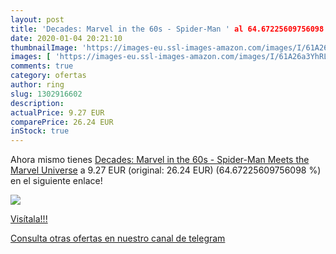 ```yaml
---
layout: post
title: 'Decades: Marvel in the 60s - Spider-Man ' al 64.67225609756098 % de descuento
date: 2020-01-04 20:21:10
thumbnailImage: 'https://images-eu.ssl-images-amazon.com/images/I/61A26a3YhRL._SL200_.jpg'
images: [ 'https://images-eu.ssl-images-amazon.com/images/I/61A26a3YhRL._SL200_.jpg' ]
comments: true
category: ofertas
author: ring
slug: 1302916602
description:
actualPrice: 9.27 EUR
comparePrice: 26.24 EUR
inStock: true
---
```


Ahora mismo tienes [Decades: Marvel in the 60s - Spider-Man Meets the Marvel Universe](https://www.amazon.com/dp/1302916602/?tag=redken08-20) a 9.27 EUR (original: 26.24 EUR) (64.67225609756098 %) en el siguiente enlace!

[![](https://images-eu.ssl-images-amazon.com/images/I/61A26a3YhRL._SL200_.jpg)](https://www.amazon.com/dp/1302916602/?tag=redken08-20)

[Visítala!!!](https://www.amazon.com/dp/1302916602/?tag=redken08-20)

[Consulta otras ofertas en nuestro canal de telegram](https://t.me/s/ofertas25)
